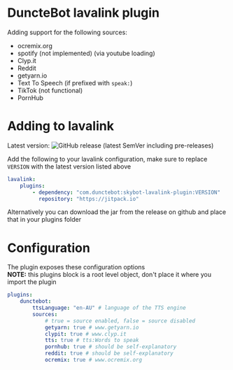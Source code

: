 # DuncteBot lavalink plugin

Adding support for the following sources:
- ocremix.org
- spotify (not implemented) (via youtube loading)
- Clyp.it
- Reddit
- getyarn.io
- Text To Speech (if prefixed with `speak:`)
- TikTok (not functional)
- PornHub

# Adding to lavalink

Latest version: ![GitHub release (latest SemVer including pre-releases)](https://img.shields.io/github/v/release/DuncteBot/skybot-lavalink-plugin)

Add the following to your lavalink configuration, make sure to replace `VERSION` with the latest version listed above
```yml
lavalink:
    plugins:
        - dependency: "com.dunctebot:skybot-lavalink-plugin:VERSION"
          repository: "https://jitpack.io"
```

Alternatively you can download the jar from the release on github and place that in your plugins folder

# Configuration
The plugin exposes these configuration options
<br><b>NOTE:</b> this plugins block is a root level object, don't place it where you import the plugin
```yml
plugins:
    dunctebot:
        ttsLanguage: "en-AU" # language of the TTS engine
        sources:
            # true = source enabled, false = source disabled
            getyarn: true # www.getyarn.io
            clypit: true # www.clyp.it
            tts: true # tts:Words to speak
            pornhub: true # should be self-explanatory
            reddit: true # should be self-explanatory
            ocremix: true # www.ocremix.org
```
